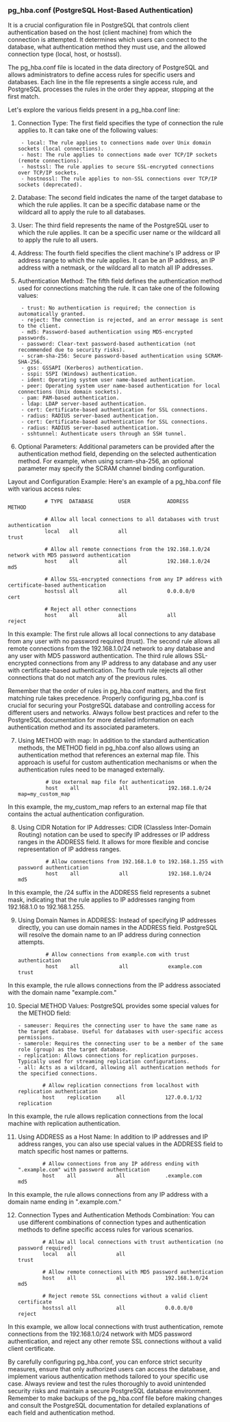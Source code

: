 ### pg_hba.conf (PostgreSQL Host-Based Authentication) 

It is a crucial configuration file in PostgreSQL that controls client authentication based on the host (client machine) from which the connection is attempted. It determines which users can connect to the database, what authentication method they must use, and the allowed connection type (local, host, or hostssl).

The pg_hba.conf file is located in the data directory of PostgreSQL and allows administrators to define access rules for specific users and databases. Each line in the file represents a single access rule, and PostgreSQL processes the rules in the order they appear, stopping at the first match.

Let's explore the various fields present in a pg_hba.conf line:

1. Connection Type: The first field specifies the type of connection the rule applies to. It can take one of the following values:

        - local: The rule applies to connections made over Unix domain sockets (local connections).
        - host: The rule applies to connections made over TCP/IP sockets (remote connections).
        - hostssl: The rule applies to secure SSL-encrypted connections over TCP/IP sockets.
        - hostnossl: The rule applies to non-SSL connections over TCP/IP sockets (deprecated).

2. Database: The second field indicates the name of the target database to which the rule applies. It can be a specific database name or the wildcard all to apply the rule to all databases.

3. User: The third field represents the name of the PostgreSQL user to which the rule applies. It can be a specific user name or the wildcard all to apply the rule to all users.

4. Address: The fourth field specifies the client machine's IP address or IP address range to which the rule applies. It can be an IP address, an IP address with a netmask, or the wildcard all to match all IP addresses.

5. Authentication Method: The fifth field defines the authentication method used for connections matching the rule. It can take one of the following values:

        - trust: No authentication is required; the connection is automatically granted.
        - reject: The connection is rejected, and an error message is sent to the client.
        - md5: Password-based authentication using MD5-encrypted passwords.
        - password: Clear-text password-based authentication (not recommended due to security risks).
        - scram-sha-256: Secure password-based authentication using SCRAM-SHA-256.
        - gss: GSSAPI (Kerberos) authentication.
        - sspi: SSPI (Windows) authentication.
        - ident: Operating system user name-based authentication.
        - peer: Operating system user name-based authentication for local connections (Unix domain sockets).
        - pam: PAM-based authentication.
        - ldap: LDAP server-based authentication.
        - cert: Certificate-based authentication for SSL connections.
        - radius: RADIUS server-based authentication.
        - cert: Certificate-based authentication for SSL connections.
        - radius: RADIUS server-based authentication.
        - sshtunnel: Authenticate users through an SSH tunnel.

6. Optional Parameters: Additional parameters can be provided after the authentication method field, depending on the selected authentication method. For example, when using scram-sha-256, an optional parameter may specify the SCRAM channel binding configuration.

Layout and Configuration Example: Here's an example of a pg_hba.conf file with various access rules:


                # TYPE  DATABASE        USER            ADDRESS                 METHOD

                # Allow all local connections to all databases with trust authentication
                local   all             all                                     trust

                # Allow all remote connections from the 192.168.1.0/24 network with MD5 password authentication
                host    all             all             192.168.1.0/24          md5

                # Allow SSL-encrypted connections from any IP address with certificate-based authentication
                hostssl all             all             0.0.0.0/0               cert

                # Reject all other connections
                host    all             all             all                     reject

In this example: The first rule allows all local connections to any database from any user with no password required (trust).
The second rule allows all remote connections from the 192.168.1.0/24 network to any database and any user with MD5 password authentication.
The third rule allows SSL-encrypted connections from any IP address to any database and any user with certificate-based authentication.
The fourth rule rejects all other connections that do not match any of the previous rules.

Remember that the order of rules in pg_hba.conf matters, and the first matching rule takes precedence. Properly configuring pg_hba.conf is crucial for securing your PostgreSQL database and controlling access for different users and networks. Always follow best practices and refer to the PostgreSQL documentation for more detailed information on each authentication method and its associated parameters.

7. Using METHOD with map: In addition to the standard authentication methods, the METHOD field in pg_hba.conf also allows using an authentication method that references an external map file. This approach is useful for custom authentication mechanisms or when the authentication rules need to be managed externally.

                # Use external map file for authentication
                host    all             all             192.168.1.0/24          map=my_custom_map

In this example, the my_custom_map refers to an external map file that contains the actual authentication configuration.

8. Using CIDR Notation for IP Addresses: CIDR (Classless Inter-Domain Routing) notation can be used to specify IP addresses or IP address ranges in the ADDRESS field. It allows for more flexible and concise representation of IP address ranges.


                # Allow connections from 192.168.1.0 to 192.168.1.255 with password authentication
                host    all             all             192.168.1.0/24          md5

In this example, the /24 suffix in the ADDRESS field represents a subnet mask, indicating that the rule applies to IP addresses ranging from 192.168.1.0 to 192.168.1.255.

9. Using Domain Names in ADDRESS: Instead of specifying IP addresses directly, you can use domain names in the ADDRESS field. PostgreSQL will resolve the domain name to an IP address during connection attempts.

                # Allow connections from example.com with trust authentication
                host    all             all             example.com             trust

In this example, the rule allows connections from the IP address associated with the domain name "example.com."

10. Special METHOD Values: PostgreSQL provides some special values for the METHOD field:

        - sameuser: Requires the connecting user to have the same name as the target database. Useful for databases with user-specific access permissions.
        - samerole: Requires the connecting user to be a member of the same role (group) as the target database.
        - replication: Allows connections for replication purposes. Typically used for streaming replication configurations.
        - all: Acts as a wildcard, allowing all authentication methods for the specified connections.

                # Allow replication connections from localhost with replication authentication
                host    replication     all             127.0.0.1/32            replication

In this example, the rule allows replication connections from the local machine with replication authentication.

11. Using ADDRESS as a Host Name: In addition to IP addresses and IP address ranges, you can also use special values in the ADDRESS field to match specific host names or patterns.

                # Allow connections from any IP address ending with ".example.com" with password authentication
                host    all             all             .example.com            md5

In this example, the rule allows connections from any IP address with a domain name ending in ".example.com."

12. Connection Types and Authentication Methods Combination: You can use different combinations of connection types and authentication methods to define specific access rules for various scenarios.


                # Allow all local connections with trust authentication (no password required)
                local   all             all                                     trust

                # Allow remote connections with MD5 password authentication
                host    all             all             192.168.1.0/24          md5

                # Reject remote SSL connections without a valid client certificate
                hostssl all             all             0.0.0.0/0               reject
                
In this example, we allow local connections with trust authentication, remote connections from the 192.168.1.0/24 network with MD5 password authentication, and reject any other remote SSL connections without a valid client certificate.

By carefully configuring pg_hba.conf, you can enforce strict security measures, ensure that only authorized users can access the database, and implement various authentication methods tailored to your specific use case. Always review and test the rules thoroughly to avoid unintended security risks and maintain a secure PostgreSQL database environment. Remember to make backups of the pg_hba.conf file before making changes and consult the PostgreSQL documentation for detailed explanations of each field and authentication method.